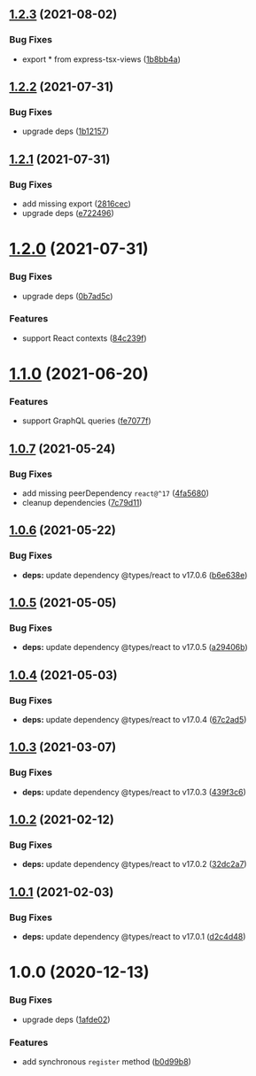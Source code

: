 ## [1.2.3](https://github.com/pmb0/nestjs-tsx-views/compare/v1.2.2...v1.2.3) (2021-08-02)


### Bug Fixes

* export * from express-tsx-views ([1b8bb4a](https://github.com/pmb0/nestjs-tsx-views/commit/1b8bb4af1666ee42e18ef6307e7b73b9e3f4e3a3))

## [1.2.2](https://github.com/pmb0/nestjs-tsx-views/compare/v1.2.1...v1.2.2) (2021-07-31)


### Bug Fixes

* upgrade deps ([1b12157](https://github.com/pmb0/nestjs-tsx-views/commit/1b121579de075ada4129249ce5ddaedac19c2b14))

## [1.2.1](https://github.com/pmb0/nestjs-tsx-views/compare/v1.2.0...v1.2.1) (2021-07-31)


### Bug Fixes

* add missing export ([2816cec](https://github.com/pmb0/nestjs-tsx-views/commit/2816cec7eaa70ddef252a3cb9fafaf70c3fb9f85))
* upgrade deps ([e722496](https://github.com/pmb0/nestjs-tsx-views/commit/e722496f23c6b5a9af059d6a611bf61222d69e67))

# [1.2.0](https://github.com/pmb0/nestjs-tsx-views/compare/v1.1.0...v1.2.0) (2021-07-31)


### Bug Fixes

* upgrade deps ([0b7ad5c](https://github.com/pmb0/nestjs-tsx-views/commit/0b7ad5ce6ca60d02e91c5e716c3cf735096d1e57))


### Features

* support React contexts ([84c239f](https://github.com/pmb0/nestjs-tsx-views/commit/84c239f0e6c4a50dc4742cb57791e1c9083836c6))

# [1.1.0](https://github.com/pmb0/nestjs-tsx-views/compare/v1.0.7...v1.1.0) (2021-06-20)


### Features

* support GraphQL queries ([fe7077f](https://github.com/pmb0/nestjs-tsx-views/commit/fe7077ff1bfddb2f9ada6bdf701eea336b40d306))

## [1.0.7](https://github.com/pmb0/nestjs-tsx-views/compare/v1.0.6...v1.0.7) (2021-05-24)


### Bug Fixes

* add missing peerDependency `react@^17` ([4fa5680](https://github.com/pmb0/nestjs-tsx-views/commit/4fa5680685545e5f0da411557500a67f61fb5547))
* cleanup dependencies ([7c79d11](https://github.com/pmb0/nestjs-tsx-views/commit/7c79d112b35d03fd87f4e2ed909b9f60a6a1276f))

## [1.0.6](https://github.com/pmb0/nestjs-tsx-views/compare/v1.0.5...v1.0.6) (2021-05-22)


### Bug Fixes

* **deps:** update dependency @types/react to v17.0.6 ([b6e638e](https://github.com/pmb0/nestjs-tsx-views/commit/b6e638e5bf687c9c1c123c472c73d55b0f05697c))

## [1.0.5](https://github.com/pmb0/nestjs-tsx-views/compare/v1.0.4...v1.0.5) (2021-05-05)


### Bug Fixes

* **deps:** update dependency @types/react to v17.0.5 ([a29406b](https://github.com/pmb0/nestjs-tsx-views/commit/a29406bfcb83314c628c2f77f918bd9ee68d40b4))

## [1.0.4](https://github.com/pmb0/nestjs-tsx-views/compare/v1.0.3...v1.0.4) (2021-05-03)


### Bug Fixes

* **deps:** update dependency @types/react to v17.0.4 ([67c2ad5](https://github.com/pmb0/nestjs-tsx-views/commit/67c2ad50bb59f904207a50cec67753090a3f2d97))

## [1.0.3](https://github.com/pmb0/nestjs-tsx-views/compare/v1.0.2...v1.0.3) (2021-03-07)


### Bug Fixes

* **deps:** update dependency @types/react to v17.0.3 ([439f3c6](https://github.com/pmb0/nestjs-tsx-views/commit/439f3c6fea81177dd5afd3385290c12de48d7ec4))

## [1.0.2](https://github.com/pmb0/nestjs-tsx-views/compare/v1.0.1...v1.0.2) (2021-02-12)


### Bug Fixes

* **deps:** update dependency @types/react to v17.0.2 ([32dc2a7](https://github.com/pmb0/nestjs-tsx-views/commit/32dc2a761bdf25eed45872919e441fc01d11852a))

## [1.0.1](https://github.com/pmb0/nestjs-tsx-views/compare/v1.0.0...v1.0.1) (2021-02-03)


### Bug Fixes

* **deps:** update dependency @types/react to v17.0.1 ([d2c4d48](https://github.com/pmb0/nestjs-tsx-views/commit/d2c4d4874e2e06898c407d6e40077f50a687da8a))

# 1.0.0 (2020-12-13)


### Bug Fixes

* upgrade deps ([1afde02](https://github.com/pmb0/nestjs-tsx-views/commit/1afde02f8492b191f6644af504d0ae9e542d0734))


### Features

* add synchronous `register` method ([b0d99b8](https://github.com/pmb0/nestjs-tsx-views/commit/b0d99b89bef248b0f107c8292707903878eeeff3))
